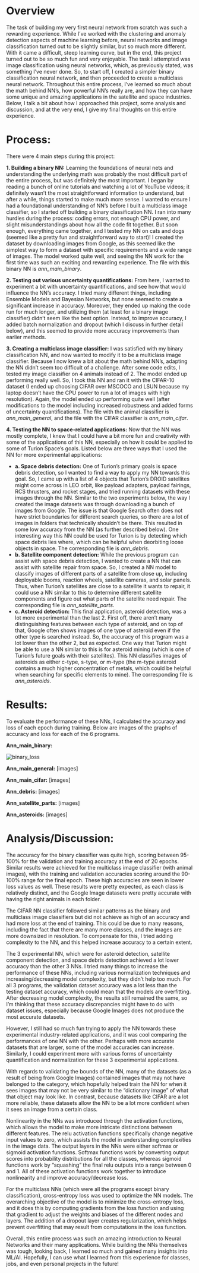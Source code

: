 # Overview
The task of building my very first neural network from scratch was such a rewarding experience. While I’ve worked with the clustering and anomaly detection aspects of machine learning before, neural networks and image classification turned out to be slightly similar, but so much more different. With it came a difficult, steep learning curve, but in the end, this project turned out to be so much fun and very enjoyable. The task I attempted was image classification using neural networks, which, as previously stated, was something I’ve never done. So, to start off, I created a simpler binary classification neural network, and then proceeded to create a multiclass neural network. Throughout this entire process, I’ve learned so much about the math behind NN’s, how powerful NN’s really are, and how they can have some unique and amazing applications in the satellite and space industries. Below, I talk a bit about how I approached this project, some analysis and discussion, and at the very end, I give my final thoughts on this entire experience.  


# Process: 
There were 4 main steps during this project:

**1. Building a binary NN:** Learning the foundations of neural nets and understanding the underlying math was probably the most difficult part of the entire process, but was definitely the most important. I began by reading a bunch of online tutorials and watching a lot of YouTube videos; it definitely wasn’t the most straightforward information to understand, but after a while, things started to make much more sense. I wanted to ensure I had a foundational understanding of NN’s before I built a multiclass image classifier, so I started off building a binary classification NN. I ran into many hurdles during the process: coding errors, not enough CPU power, and slight misunderstandings about how all the code fit together. But soon enough, everything came together, and I tested my NN on cats and dogs (seemed like a pretty fun and straightforward way to start)! I created the dataset by downloading images from Google, as this seemed like the simplest way to form a dataset with specific requirements and a wide range of images. The model worked quite well, and seeing the NN work for the first time was such an exciting and rewarding experience. The file with this binary NN is *ann_main_binary*.

**2. Testing out various uncertainty quantifications:** From here, I wanted to experiment a bit with uncertainty quantifications, and see how that would influence the NN’s accuracy. I tried many different things, including Ensemble Models and Bayesian Networks, but none seemed to create a significant increase in accuracy. Moreover, they ended up making the code run for much longer, and utilizing them (at least for a binary image classifier) didn’t seem like the best option. Instead, to improve accuracy, I added batch normalization and dropout (which I discuss in further detail below), and this seemed to provide more accuracy improvements than earlier methods.  

**3.  Creating a multiclass image classifier:** I was satisfied with my binary classification NN, and now wanted to modify it to be a multiclass image classifier. Because I now knew a bit about the math behind NN’s, adapting the NN didn’t seem too difficult of a challenge. After some code edits, I tested my image classifier on 4 animals instead of 2. The model ended up performing really well. So, I took this NN and ran it with the CIFAR-10 dataset (I ended up choosing CIFAR over MSCOCO and LSUN because my laptop doesn’t have the CPU power to run a lot of images with high resolution). Again, the model ended up performing quite well (after modifications to the model including increased robustness and added forms of uncertainty quantifications). The file with the animal classifier is *ann_main_general*, and the file with the CIFAR classifier is *ann_main_cifar*.  

**4.  Testing the NN to space-related applications:** Now that the NN was mostly complete, I knew that I could have a bit more fun and creativity with some of the applications of this NN, especially on how it could be applied to some of Turion Space’s goals. Listed below are three ways that I used the NN for more experimental applications:
  - **a.  Space debris detection:** One of Turion’s primary goals is space debris detection, so I wanted to find a way to apply my NN towards this goal. So, I came up with a list of 4 objects that Turion’s DROID satellites might come across in LEO orbit, like payload adapters, payload fairings, RCS thrusters, and rocket stages, and tried running datasets with these images through the NN. Similar to the two experiments below, the way I created the image datasets was through downloading a bunch of images from Google. The issue is that Google Search often does not have strict boundaries for different search queries, so there are a lot of images in folders that technically shouldn’t be there. This resulted in some low accuracy from the NN (as further described below). One interesting way this NN could be used for Turion is by detecting which space debris lies where, which can be helpful when deorbiting loose objects in space. The corresponding file is *ann_debris*.
  - **b.  Satellite component detection:** While the previous program can assist with space debris detection, I wanted to create a NN that can assist with satellite repair from space. So, I created a NN model to classify images of different parts of a satellite from close up, including deployable booms, reaction wheels, satellite cameras, and solar panels. Thus, when Turion’s satellites are close to a satellite it wants to repair, it could use a NN similar to this to determine different satellite components and figure out what parts of the satellite need repair. The corresponding file is *ann_satellite_parts*. 
  - **c.  Asteroid detection:** This final application, asteroid detection, was a lot more experimental than the last 2. First off, there aren’t many distinguishing features between each type of asteroid, and on top of that, Google often shows images of one type of asteroid even if the other type is searched instead.  So, the accuracy of this program was a lot lower than the other 2, but as expected. One way that Turion might be able to use a NN similar to this is for asteroid mining (which is one of Turion’s future goals with their satellites). This NN classifies images of asteroids as either c-type, s-type, or m-type (the m-type asteroid contains a much higher concentration of metals, which could be helpful when searching for specific elements to mine). The corresponding file is *ann_asteroids*.

# Results:
To evaluate the performance of these NNs, I calculated the accuracy and loss of each epoch during training. Below are images of the graphs of accuracy and loss for each of the 6 programs.

**Ann_main_binary:**

![binary_loss](https://github.com/22kollasiddarth/ann/assets/34851034/1c2c57b5-10df-46e6-83a2-6a7393020ab6)


**Ann_main_general:**
[images]

**Ann_main_cifar:**
[images]

**Ann_debris:**
[images]

**Ann_satellite_parts:**
[images]

**Ann_asteroids:**
[images]

# Analysis/Discussion:
The accuracy for the binary classifier was quite high, scoring between 95-100% for the validation and training accuracy at the end of 20 epochs. Similar results were achieved for the multiclass image classifier (with animal images), with the training and validation accuracies scoring around the 90-100% range for the final epoch. These high accuracies are seen in lower loss values as well. These results were pretty expected, as each class is relatively distinct, and the Google Image datasets were pretty accurate with having the right animals in each folder. 

The CIFAR NN classifier followed similar patterns as the binary and multiclass image classifiers but did not achieve as high of an accuracy and had more loss at the end of training. This could be due to many reasons, including the fact that there are many more classes, and the images are more downsized in resolution. To compensate for this, I tried adding complexity to the NN, and this helped increase accuracy to a certain extent. 

The 3 experimental NN, which were for asteroid detection, satellite component detection, and space debris detection achieved a lot lower accuracy than the other 3 NNs. I tried many things to increase the performance of these NNs, including various normalization techniques and increasing/decreasing model complexity, but they didn’t help too much. For all 3 programs, the validation dataset accuracy was a lot less than the testing dataset accuracy, which could mean that the models are overfitting. After decreasing model complexity, the results still remained the same, so I’m thinking that these accuracy discrepancies might have to do with dataset issues, especially because Google Images does not produce the most accurate datasets.  

However, I still had so much fun trying to apply the NN towards these experimental industry-related applications, and it was cool comparing the performances of one NN with the other. Perhaps with more accurate datasets that are larger, some of the model accuracies can increase. Similarly, I could experiment more with various forms of uncertainty quantification and normalization for these 3 experimental applications. 

With regards to validating the bounds of the NN, many of the datasets (as a result of being from Google Images) contained images that may not have belonged to the category, which hopefully helped train the NN for when it sees images that may not be very similar to the “dictionary image” of what that object may look like. In contrast, because datasets like CIFAR are a lot more reliable, these datasets allow the NN to be a lot more confident when it sees an image from a certain class. 

Nonlinearity in the NNs was introduced through the activation functions, which allows the model to make more intricate distinctions between different features. The relu activation functions specifically change negative input values to zero, which assists the model in understanding complexities in the image data. The output layers in the NNs were either softmax or sigmoid activation functions. Softmax functions work by converting output scores into probability distributions for all the classes, whereas sigmoid functions work by “squashing” the final relu outputs into a range between 0 and 1. All of these activation functions work together to introduce nonlinearity and improve accuracy/decrease loss. 

For the multiclass NNs (which were all the programs except binary classification), cross-entropy loss was used to optimize the NN models. The overarching objective of the model is to minimize the cross-entropy loss, and it does this by computing gradients from the loss function and using that gradient to adjust the weights and biases of the different nodes and layers. The addition of a dropout layer creates regularization, which helps prevent overfitting that may result from computations in the loss function. 

Overall, this entire process was such an amazing introduction to Neural Networks and their many applications. While building the NNs themselves was tough, looking back, I learned so much and gained many insights into ML/AI. Hopefully, I can use what I learned from this experience for classes, jobs, and even personal projects in the future!



